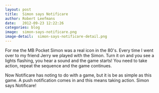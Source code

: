 ```yaml
---
layout: post
title:  Simon says Notificare
author: Robert Leefmans
date:   2012-09-23 12:22:26
categories: blog
image:  simon-says-notificare.png
image-detail:  simon-says-notificare-detail.png
---
```

For me the MB Pocket Simon was a real icon in the 80's. Every time I went over to my friend Jerry we played with the Simon. Turn it on and you see a lights flashing, you hear a sound and the game starts! You need to take action, repeat the sequence and the game continues.

Now Notificare has noting to do with a game, but it is be as simple as this game. A push notification comes in and this means taking action. Simon says Notificare!
